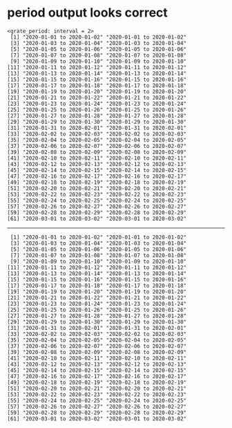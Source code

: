 # period output looks correct

    <grate_period: interval = 2>
     [1] "2020-01-01 to 2020-01-02" "2020-01-01 to 2020-01-02"
     [3] "2020-01-03 to 2020-01-04" "2020-01-03 to 2020-01-04"
     [5] "2020-01-05 to 2020-01-06" "2020-01-05 to 2020-01-06"
     [7] "2020-01-07 to 2020-01-08" "2020-01-07 to 2020-01-08"
     [9] "2020-01-09 to 2020-01-10" "2020-01-09 to 2020-01-10"
    [11] "2020-01-11 to 2020-01-12" "2020-01-11 to 2020-01-12"
    [13] "2020-01-13 to 2020-01-14" "2020-01-13 to 2020-01-14"
    [15] "2020-01-15 to 2020-01-16" "2020-01-15 to 2020-01-16"
    [17] "2020-01-17 to 2020-01-18" "2020-01-17 to 2020-01-18"
    [19] "2020-01-19 to 2020-01-20" "2020-01-19 to 2020-01-20"
    [21] "2020-01-21 to 2020-01-22" "2020-01-21 to 2020-01-22"
    [23] "2020-01-23 to 2020-01-24" "2020-01-23 to 2020-01-24"
    [25] "2020-01-25 to 2020-01-26" "2020-01-25 to 2020-01-26"
    [27] "2020-01-27 to 2020-01-28" "2020-01-27 to 2020-01-28"
    [29] "2020-01-29 to 2020-01-30" "2020-01-29 to 2020-01-30"
    [31] "2020-01-31 to 2020-02-01" "2020-01-31 to 2020-02-01"
    [33] "2020-02-02 to 2020-02-03" "2020-02-02 to 2020-02-03"
    [35] "2020-02-04 to 2020-02-05" "2020-02-04 to 2020-02-05"
    [37] "2020-02-06 to 2020-02-07" "2020-02-06 to 2020-02-07"
    [39] "2020-02-08 to 2020-02-09" "2020-02-08 to 2020-02-09"
    [41] "2020-02-10 to 2020-02-11" "2020-02-10 to 2020-02-11"
    [43] "2020-02-12 to 2020-02-13" "2020-02-12 to 2020-02-13"
    [45] "2020-02-14 to 2020-02-15" "2020-02-14 to 2020-02-15"
    [47] "2020-02-16 to 2020-02-17" "2020-02-16 to 2020-02-17"
    [49] "2020-02-18 to 2020-02-19" "2020-02-18 to 2020-02-19"
    [51] "2020-02-20 to 2020-02-21" "2020-02-20 to 2020-02-21"
    [53] "2020-02-22 to 2020-02-23" "2020-02-22 to 2020-02-23"
    [55] "2020-02-24 to 2020-02-25" "2020-02-24 to 2020-02-25"
    [57] "2020-02-26 to 2020-02-27" "2020-02-26 to 2020-02-27"
    [59] "2020-02-28 to 2020-02-29" "2020-02-28 to 2020-02-29"
    [61] "2020-03-01 to 2020-03-02" "2020-03-01 to 2020-03-02"

---

     [1] "2020-01-01 to 2020-01-02" "2020-01-01 to 2020-01-02"
     [3] "2020-01-03 to 2020-01-04" "2020-01-03 to 2020-01-04"
     [5] "2020-01-05 to 2020-01-06" "2020-01-05 to 2020-01-06"
     [7] "2020-01-07 to 2020-01-08" "2020-01-07 to 2020-01-08"
     [9] "2020-01-09 to 2020-01-10" "2020-01-09 to 2020-01-10"
    [11] "2020-01-11 to 2020-01-12" "2020-01-11 to 2020-01-12"
    [13] "2020-01-13 to 2020-01-14" "2020-01-13 to 2020-01-14"
    [15] "2020-01-15 to 2020-01-16" "2020-01-15 to 2020-01-16"
    [17] "2020-01-17 to 2020-01-18" "2020-01-17 to 2020-01-18"
    [19] "2020-01-19 to 2020-01-20" "2020-01-19 to 2020-01-20"
    [21] "2020-01-21 to 2020-01-22" "2020-01-21 to 2020-01-22"
    [23] "2020-01-23 to 2020-01-24" "2020-01-23 to 2020-01-24"
    [25] "2020-01-25 to 2020-01-26" "2020-01-25 to 2020-01-26"
    [27] "2020-01-27 to 2020-01-28" "2020-01-27 to 2020-01-28"
    [29] "2020-01-29 to 2020-01-30" "2020-01-29 to 2020-01-30"
    [31] "2020-01-31 to 2020-02-01" "2020-01-31 to 2020-02-01"
    [33] "2020-02-02 to 2020-02-03" "2020-02-02 to 2020-02-03"
    [35] "2020-02-04 to 2020-02-05" "2020-02-04 to 2020-02-05"
    [37] "2020-02-06 to 2020-02-07" "2020-02-06 to 2020-02-07"
    [39] "2020-02-08 to 2020-02-09" "2020-02-08 to 2020-02-09"
    [41] "2020-02-10 to 2020-02-11" "2020-02-10 to 2020-02-11"
    [43] "2020-02-12 to 2020-02-13" "2020-02-12 to 2020-02-13"
    [45] "2020-02-14 to 2020-02-15" "2020-02-14 to 2020-02-15"
    [47] "2020-02-16 to 2020-02-17" "2020-02-16 to 2020-02-17"
    [49] "2020-02-18 to 2020-02-19" "2020-02-18 to 2020-02-19"
    [51] "2020-02-20 to 2020-02-21" "2020-02-20 to 2020-02-21"
    [53] "2020-02-22 to 2020-02-23" "2020-02-22 to 2020-02-23"
    [55] "2020-02-24 to 2020-02-25" "2020-02-24 to 2020-02-25"
    [57] "2020-02-26 to 2020-02-27" "2020-02-26 to 2020-02-27"
    [59] "2020-02-28 to 2020-02-29" "2020-02-28 to 2020-02-29"
    [61] "2020-03-01 to 2020-03-02" "2020-03-01 to 2020-03-02"

